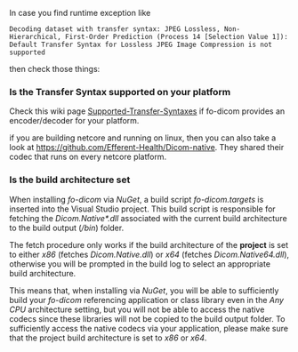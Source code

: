 In case you find runtime exception like

    Decoding dataset with transfer syntax: JPEG Lossless, Non-Hierarchical, First-Order Prediction (Process 14 [Selection Value 1]): Default Transfer Syntax for Lossless JPEG Image Compression is not supported

then check those things:

### Is the Transfer Syntax supported on your platform

Check this wiki page [Supported-Transfer-Syntaxes](https://github.com/fo-dicom/fo-dicom/wiki/Supported-Transfer-Syntaxes) if fo-dicom provides an encoder/decoder for your platform. 

if you are building netcore and running on linux, then you can also take a look at https://github.com/Efferent-Health/Dicom-native. They shared their codec that runs on every netcore platform.


### Is the build architecture set

When installing *fo-dicom* via *NuGet*, a build script *fo-dicom.targets* is inserted into the Visual Studio project. This 
build script is responsible for fetching the _Dicom.Native*.dll_ associated with the current build architecture to the build output (*/bin*) folder.

The fetch procedure only works if the build architecture of the **project** is set to either *x86* (fetches *Dicom.Native.dll*) or *x64* (fetches *Dicom.Native64.dll*), otherwise you will be prompted in the build log to select an appropriate build architecture.

This means that, when installing via *NuGet*, you will be able to sufficiently build your *fo-dicom* referencing application or class library even in the *Any CPU* architecture setting, but you will not be able to access the native codecs since these libraries will not be copied to the build output folder. To sufficiently access the native codecs via your application, please make sure that the project build architecture is set to *x86* or *x64*.

